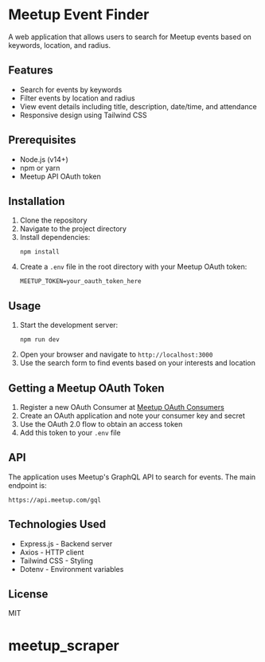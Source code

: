 # Meetup Event Finder

A web application that allows users to search for Meetup events based on keywords, location, and radius.

## Features

- Search for events by keywords
- Filter events by location and radius
- View event details including title, description, date/time, and attendance
- Responsive design using Tailwind CSS

## Prerequisites

- Node.js (v14+)
- npm or yarn
- Meetup API OAuth token

## Installation

1. Clone the repository
2. Navigate to the project directory
3. Install dependencies:
   ```
   npm install
   ```
4. Create a `.env` file in the root directory with your Meetup OAuth token:
   ```
   MEETUP_TOKEN=your_oauth_token_here
   ```

## Usage

1. Start the development server:
   ```
   npm run dev
   ```
2. Open your browser and navigate to `http://localhost:3000`
3. Use the search form to find events based on your interests and location

## Getting a Meetup OAuth Token

1. Register a new OAuth Consumer at [Meetup OAuth Consumers](https://secure.meetup.com/meetup_api/oauth_consumers/)
2. Create an OAuth application and note your consumer key and secret
3. Use the OAuth 2.0 flow to obtain an access token
4. Add this token to your `.env` file

## API

The application uses Meetup's GraphQL API to search for events. The main endpoint is:

```
https://api.meetup.com/gql
```

## Technologies Used

- Express.js - Backend server
- Axios - HTTP client
- Tailwind CSS - Styling
- Dotenv - Environment variables

## License

MIT
# meetup_scraper
